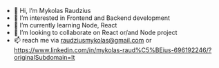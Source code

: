 - 👋 Hi, I’m Mykolas Raudzius
- 👀 I’m interested in Frontend and Backend development
- 🌱 I’m currently learning Node, React
- 💞️ I’m looking to collaborate on React or/and Node project
- 📫 reach me via raudziusmykolas@gmail.com or https://www.linkedin.com/in/mykolas-raud%C5%BEius-696192246/?originalSubdomain=lt
